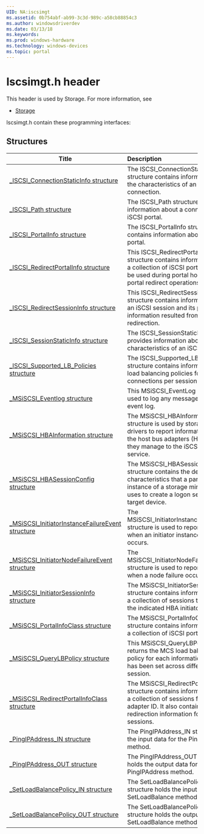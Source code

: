 ```yaml
---
UID: NA:iscsimgt
ms.assetid: 0b754abf-ab99-3c3d-989c-a58cb88854c3
ms.author: windowsdriverdev
ms.date: 03/13/18
ms.keywords: 
ms.prod: windows-hardware
ms.technology: windows-devices
ms.topic: portal
---
```


# Iscsimgt.h header



This header is used by Storage. For more information, see
- [Storage](../_storage/index.md)

Iscsimgt.h contain these programming interfaces:


## Structures

| Title   | Description   |
| ---- |:---- |
| [_ISCSI_ConnectionStaticInfo structure](ns-iscsimgt-_iscsi_connectionstaticinfo.md) | The ISCSI_ConnectionStaticInfo structure contains information about the characteristics of an established connection. |
| [_ISCSI_Path structure](ns-iscsimgt-_iscsi_path.md) | The ISCSI_Path structure contains information about a connection of the iSCSI portal. |
| [_ISCSI_PortalInfo structure](ns-iscsimgt-_iscsi_portalinfo.md) | The ISCSI_PortalInfo structure contains information about an iSCSI portal. |
| [_ISCSI_RedirectPortalInfo structure](ns-iscsimgt-_iscsi_redirectportalinfo.md) | This ISCSI_RedirectPortalInfo structure contains information about a collection of iSCSI portals that can be used during portal hopping or portal redirect operations. |
| [_ISCSI_RedirectSessionInfo structure](ns-iscsimgt-_iscsi_redirectsessioninfo.md) | This ISCSI_RedirectSessionInfo structure contains information about an iSCSI session and its portal information resulted from iSCSI target redirection. |
| [_ISCSI_SessionStaticInfo structure](ns-iscsimgt-_iscsi_sessionstaticinfo.md) | The ISCSI_SessionStaticInfo structure provides information about the characteristics of an iSCSI session. |
| [_ISCSI_Supported_LB_Policies structure](ns-iscsimgt-_iscsi_supported_lb_policies.md) | The ISCSI_Supported_LB_Policies structure contains information about load balancing policies for multiple connections per session (MCS). |
| [_MSiSCSI_Eventlog structure](ns-iscsimgt-_msiscsi_eventlog.md) | This MSiSCSI_EventLog method is used to log any messages to the event log. |
| [_MSiSCSI_HBAInformation structure](ns-iscsimgt-_msiscsi_hbainformation.md) | The MSiSCSI_HBAInformation structure is used by storage miniport drivers to report information about the host bus adapters (HBAs) that they manage to the iSCSI initiator service. |
| [_MSiSCSI_HBASessionConfig structure](ns-iscsimgt-_msiscsi_hbasessionconfig.md) | The MSiSCSI_HBASessionConfig structure contains the default logon characteristics that a particular instance of a storage miniport driver uses to create a logon session with a target device. |
| [_MSiSCSI_InitiatorInstanceFailureEvent structure](ns-iscsimgt-_msiscsi_initiatorinstancefailureevent.md) | The MSiSCSI_InitiatorInstanceFailureEvent structure is used to report an event when an initiator instance failure occurs. |
| [_MSiSCSI_InitiatorNodeFailureEvent structure](ns-iscsimgt-_msiscsi_initiatornodefailureevent.md) | The MSiSCSI_InitiatorNodeFailureEvent structure is used to report an event when a node failure occurs. |
| [_MSiSCSI_InitiatorSessionInfo structure](ns-iscsimgt-_msiscsi_initiatorsessioninfo.md) | The MSiSCSI_InitiatorSessionInfo structure contains information about a collection of sessions that belong to the indicated HBA initiator. |
| [_MSiSCSI_PortalInfoClass structure](ns-iscsimgt-_msiscsi_portalinfoclass.md) | The MSiSCSI_PortalInfoClass structure contains information about a collection of iSCSI portals. |
| [_MSiSCSI_QueryLBPolicy structure](ns-iscsimgt-_msiscsi_querylbpolicy.md) | This MSiSCSI_QueryLBPolicy method returns the MCS load balancing policy for each information if any that has been set across different iSCSI session. |
| [_MSiSCSI_RedirectPortalInfoClass structure](ns-iscsimgt-_msiscsi_redirectportalinfoclass.md) | The MSiSCSI_RedirectPortalInfoClass structure contains information about a collection of sessions for an adapter ID. It also contains the portal redirection information for each of the sessions. |
| [_PingIPAddress_IN structure](ns-iscsimgt-_pingipaddress_in.md) | The PingIPAddress_IN structure holds the input data for the PingIPAddress method. |
| [_PingIPAddress_OUT structure](ns-iscsimgt-_pingipaddress_out.md) | The PingIPAddress_OUT structure holds the output data for the PingIPAddress method. |
| [_SetLoadBalancePolicy_IN structure](ns-iscsimgt-_setloadbalancepolicy_in.md) | The SetLoadBalancePolicy_IN structure holds the input data for the SetLoadBalance method. |
| [_SetLoadBalancePolicy_OUT structure](ns-iscsimgt-_setloadbalancepolicy_out.md) | The SetLoadBalancePolicy_OUT structure holds the output data for the SetLoadBalance method. |
